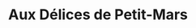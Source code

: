 ---
title: "Aux Délices de Petit-Mars"
url: /petit-mars/aux-delices-de-petit-mars/
shop: boulangerie
---